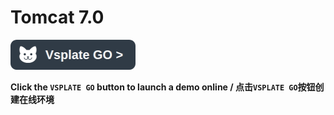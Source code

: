 # Tomcat 7.0

<a href="https://www.vsplate.com/?docker-compose=https://github.com/vsplate/dcenvs/tomcat/7.0"><img alt="VSPLATE GO" src="https://raw.githubusercontent.com/vsplate/images/master/vsgo_btn.png" width="200px"></a>

**Click the `VSPLATE GO` button to launch a demo online / 点击`VSPLATE GO`按钮创建在线环境**